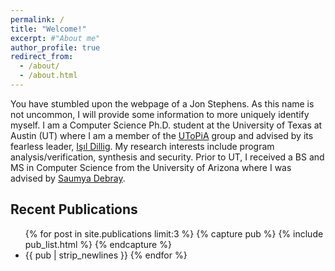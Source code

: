 ```yaml
---
permalink: /
title: "Welcome!"
excerpt: #"About me"
author_profile: true
redirect_from: 
  - /about/
  - /about.html
---
```


You have stumbled upon the webpage of a Jon Stephens. As this name is not uncommon, I will provide some information to more uniquely identify myself. I am a Computer Science Ph.D. student at the University of Texas at Austin (UT) where I am a member of the [UToPiA](http://utopia.cs.utexas.edu/) group and advised by its fearless leader, [Işıl Dillig](http://www.cs.utexas.edu/~isil/). My research interests include program analysis/verification, synthesis and security. Prior to UT, I received a BS and MS in Computer Science from the University of Arizona where I was advised by [Saumya Debray](https://www2.cs.arizona.edu/people/debray/).

Recent Publications
-----

<ul class="pub_list">
{% for post in site.publications limit:3 %}
  {% capture pub %} {% include pub_list.html %} {% endcapture %} <li> {{ pub | strip_newlines }}
{% endfor %}
